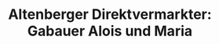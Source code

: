 ---
title: "Altenberger Direktvermarkter: Gabauer Alois und Maria"
url: /altenberg-bei-linz/altenberger-direktvermarkter-gabauer-alois-und-maria/
shop: Hofladen
---